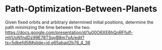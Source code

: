 # Path-Optimization-Between-Planets
Given fixed orbits and arbitrary determined initial positions, determine the path minimizing the time between the two.
https://docs.google.com/presentation/d/1u00O6XE6hQnRFfulf-mVUoN1ndDz99E78TSoyB8m7xA/edit?ts=5dbefd58#slide=id.g65abad2b76_4_36
